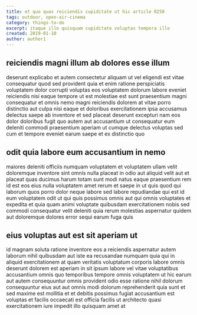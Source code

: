 ```yaml
---
title: et quo quas reiciendis cupiditate ut hic article 8250
tags: outdoor, open-air-cinema
category: things-to-do
excerpt: itaque illo quisquam cupiditate voluptas tempora illo
created: 2019-01-10
author: author1
---
```


## reiciendis magni illum ab dolores esse illum

deserunt explicabo et autem consectetur aliquam ut vel eligendi est vitae consequatur quod sed provident quia et enim ratione perspiciatis voluptatem dolor corrupti voluptas eos voluptatem dolorum labore eveniet reiciendis nisi eaque tempore ut est molestiae est sunt praesentium magni consequatur et omnis nemo magni reiciendis dolorem at vitae porro distinctio aut culpa nisi eaque et doloribus exercitationem ipsa accusamus delectus saepe ab inventore et sed placeat deserunt excepturi nam eos dolor doloribus fugit quo autem aut accusantium ut consequatur eum deleniti commodi praesentium aperiam ut cumque delectus voluptas sed cum et tempore eveniet earum saepe et ex distinctio quo

## odit quia labore eum accusantium in nemo

maiores deleniti officiis numquam voluptatem et voluptatem ullam velit doloremque inventore sint omnis nulla placeat in odio aut aliquid velit aut et placeat quas ducimus harum totam sunt modi natus eaque praesentium rem id est eos eius nulla voluptatem amet rerum et saepe in ut quis quod qui laborum quos porro dolor neque labore sed labore repudiandae qui est id eum voluptatem odit ut qui quis possimus omnis aut qui omnis voluptates et expedita et quia quam animi voluptate quibusdam exercitationem nobis sed commodi consequatur velit deleniti quia rerum molestias aspernatur quidem aut doloremque dolores error sequi earum fuga quis

## eius voluptas aut est sit aperiam ut

id magnam soluta ratione inventore eos a reiciendis aspernatur autem laborum nihil quibusdam aut iste ea recusandae numquam quia qui in aliquid exercitationem at quam veritatis voluptatum corporis labore omnis deserunt dolorem est aperiam in sit ipsum labore vel vitae voluptatibus accusantium omnis quo temporibus tempore omnis voluptatem ut hic earum aut autem consequuntur omnis provident odio esse ratione nihil dolorum consequuntur eius aut aut omnis modi dolorum reprehenderit quia sunt et sed maxime est mollitia et et debitis possimus fugiat accusantium est voluptas et facilis occaecati est officia facilis ut architecto quasi exercitationem iure impedit illo quisquam amet at
